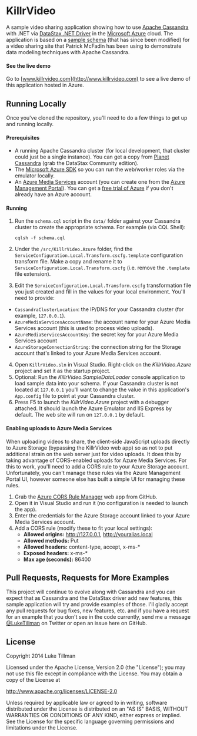 # KillrVideo
A sample video sharing application showing how to use [Apache Cassandra][11] with .NET via [DataStax .NET Driver][1] in the [Microsoft Azure][10] cloud.  The application is based on a [sample schema][2] (that has since been modified) for a video sharing site that Patrick McFadin has been using to demonstrate data modeling techniques with Apache Cassandra.

#### See the live demo
Go to [www.killrvideo.com](http://www.killrvideo.com) to see a live demo of this application hosted in Azure.

## Running Locally
Once you've cloned the repository, you'll need to do a few things to get up and running locally.

#### Prerequisites
* A running Apache Cassandra cluster (for local development, that cluster could just be a single instance).  You can get a copy from [Planet Cassandra][3] (grab the DataStax Community edition).
* The [Microsoft Azure SDK][5] so you can run the web/worker roles via the emulator locally.
* An [Azure Media Services][6] account (you can create one from the [Azure Management Portal][7]).  You can get a [free trial of Azure][8] if you don't already have an Azure account.

#### Running
1. Run the `schema.cql` script in the `data/` folder against your Cassandra cluster to create the appropriate schema.  For example (via CQL Shell):

    `cqlsh -f schema.cql`

2. Under the `/src/KillrVideo.Azure` folder, find the `ServiceConfiguration.Local.Transform.cscfg.template` configuration transform file.  Make a copy and rename it to `ServiceConfiguration.Local.Transform.cscfg` (i.e. remove the `.template` file extension).
3. Edit the `ServiceConfiguration.Local.Transform.cscfg` transformation file you just created and fill in the values for your local environment.  You'll need to provide:
  * `CassandraClusterLocation`: the IP/DNS for your Cassandra cluster (for example, `127.0.0.1`).
  * `AzureMediaServicesAccountName`: the account name for your Azure Media Services account (this is used to process video uploads).
  * `AzureMediaServicesAccountKey`: the secret key for your Azure Media Services account
  * `AzureStorageConnectionString`: the connection string for the Storage account that's linked to your Azure Media Services account.
4. Open `KillrVideo.sln` in Visual Studio.  Right-click on the *KillrVideo.Azure* project and set it as the startup project.
5. Optional:  Run the *KillrVideo.SampleDataLoader* console application to load sample data into your schema.  If your Cassandra cluster is not located at `127.0.0.1` you'll want to change the value in this application's `App.config` file to point at your Cassandra cluster.
6. Press F5 to launch the *KillrVideo.Azure* project with a debugger attached.  It should launch the Azure Emulator and IIS Express by default.  The web site will run on `127.0.0.1` by default.

#### Enabling uploads to Azure Media Services
When uploading videos to share, the client-side JavaScript uploads directly to Azure Storage (bypassing the KillrVideo web app) so as not to put additional strain on the web server just for video uploads.  It does this by taking advantage of CORS-enabled uploads for Azure Media Services.  For this to work, you'll need to add a CORS rule to your Azure Storage account.  Unfortunately, you can't manage these rules via the Azure Management Portal UI, however someone else has built a simple UI for managing these rules.

1.  Grab the [Azure CORS Rule Manager][9] web app from GitHub.
2.  Open it in Visual Studio and run it (no configuration is needed to launch the app).
3.  Enter the credentials for the Azure Storage account linked to your Azure Media Services account.
4.  Add a CORS rule (modify these to fit your local settings):
    * **Allowed origins:** http://127.0.0.1, http://youralias.local
    * **Allowed methods:** Put
    * **Allowed headers:** content-type, accept, x-ms-\*
    * **Exposed headers:** x-ms-\*
    * **Max age (seconds):** 86400

## Pull Requests, Requests for More Examples
This project will continue to evolve along with Cassandra and you can expect that as Cassandra and the DataStax driver add new features, this sample application will try and provide examples of those.  I'll gladly accept any pull requests for bug fixes, new features, etc.  and if you have a request for an example that you don't see in the code currently, send me a message [@LukeTillman][4] on Twitter or open an issue here on GitHub.

## License
Copyright 2014 Luke Tillman

Licensed under the Apache License, Version 2.0 (the "License");
you may not use this file except in compliance with the License.
You may obtain a copy of the License at

http://www.apache.org/licenses/LICENSE-2.0

Unless required by applicable law or agreed to in writing, software
distributed under the License is distributed on an "AS IS" BASIS,
WITHOUT WARRANTIES OR CONDITIONS OF ANY KIND, either express or implied.
See the License for the specific language governing permissions and
limitations under the License.

  [1]: https://github.com/datastax/csharp-driver
  [2]: https://github.com/pmcfadin/cassandra-videodb-sample-schema
  [3]: http://planetcassandra.org/cassandra/
  [4]: https://twitter.com/LukeTillman
  [5]: http://azure.microsoft.com/en-us/downloads/
  [6]: http://azure.microsoft.com/en-us/services/media-services/
  [7]: https://manage.windowsazure.com
  [8]: http://azure.microsoft.com/en-us/pricing/free-trial/
  [9]: https://github.com/pootzko/azure-cors-rule-manager
  [10]: http://azure.microsoft.com
  [11]: http://www.datastax.com/what-we-offer/products-services/datastax-enterprise/apache-cassandra
